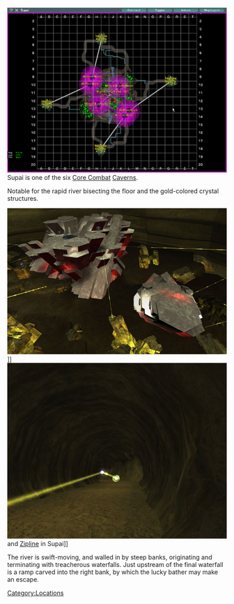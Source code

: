 ![](images/SupaiMap.jpg "fig:SupaiMap.jpg") Supai is one of the six [Core
Combat](Core_Combat "wikilink") [Caverns](Caverns "wikilink").

Notable for the rapid river bisecting the floor and the gold-colored
crystal structures.

![](images/Supai_aerial.jpg "fig:Supai_aerial.jpg")\]\]
![](images/TroopTunnel.jpg "fig:TroopTunnel.jpg") and
[Zipline](Zipline "wikilink") in Supai\]\]

The river is swift-moving, and walled in by steep banks, originating and
terminating with treacherous waterfalls. Just upstream of the final
waterfall is a ramp carved into the right bank, by which the lucky
bather may make an escape.

[Category:Locations](Category:Locations "wikilink")
